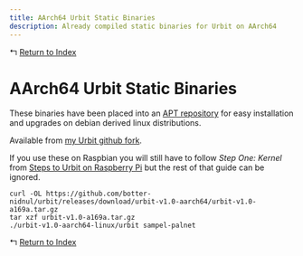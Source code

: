 ```yaml
---
title: AArch64 Urbit Static Binaries
description: Already compiled static binaries for Urbit on AArch64
---
```


↰ [Return to Index](index.md)

# AArch64 Urbit Static Binaries

These binaries have been placed into an [APT repository](Urbit_AArch64_APT_Repository.md) for easy installation and upgrades on debian derived linux distributions.

Available from [my Urbit github fork](https://github.com/botter-nidnul/urbit/releases/tag/urbit-v1.0-aarch64).

If you use these on Raspbian you will still have to follow *Step One: Kernel* from [Steps to Urbit on Raspberry Pi](Steps_to_Urbit_on_Raspberry_Pi.md) but the rest of that guide can be ignored.

```
curl -OL https://github.com/botter-nidnul/urbit/releases/download/urbit-v1.0-aarch64/urbit-v1.0-a169a.tar.gz
tar xzf urbit-v1.0-a169a.tar.gz
./urbit-v1.0-aarch64-linux/urbit sampel-palnet
```

↰ [Return to Index](index.md)
